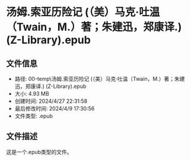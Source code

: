 ﻿# 汤姆.索亚历险记 (（美）马克·吐温（Twain，M.）著；朱建迅，郑康译.) (Z-Library).epub

## 文件信息
- 路径: 00-temp\汤姆.索亚历险记 (（美）马克·吐温（Twain，M.）著；朱建迅，郑康译.) (Z-Library).epub
- 大小: 4.93 MB
- 创建时间: 2024/4/27 22:31:58
- 最后修改时间: 2024/4/9 17:30:56
- 文件类型: .epub

## 文件描述
这是一个.epub类型的文件。

